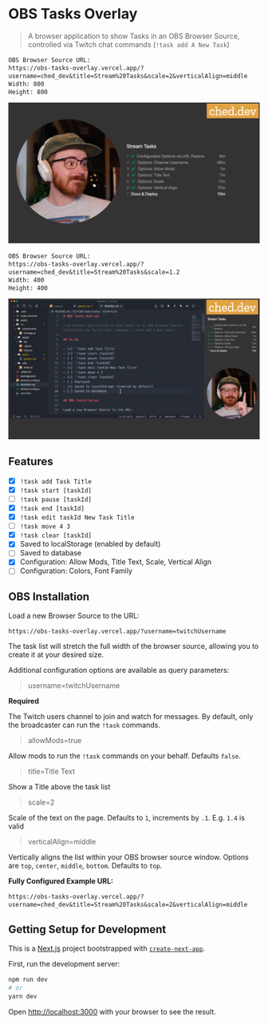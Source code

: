 # OBS Tasks Overlay

> A browser application to show Tasks in an OBS Browser Source, controlled via Twitch chat commands (`!task add A New Task`)


```
OBS Browser Source URL: 
https://obs-tasks-overlay.vercel.app/?username=ched_dev&title=Stream%20Tasks&scale=2&verticalAlign=middle
Width: 800
Height: 800
```

![Tasks Scaled and Centered](./public/screenshots/tasks-big-screen.png)

```
OBS Browser Source URL: 
https://obs-tasks-overlay.vercel.app/?username=ched_dev&title=Stream%20Tasks&scale=1.2
Width: 400
Height: 400
```

![Tasks Sidebar](./public/screenshots/tasks-sidebar.png)

## Features

- [x] `!task add Task Title`
- [x] `!task start [taskId]`
- [ ] `!task pause [taskId]`
- [x] `!task end [taskId]`
- [x] `!task edit taskId New Task Title`
- [ ] `!task move 4 3`
- [x] `!task clear [taskId]`
- [x] Saved to localStorage (enabled by default)
- [ ] Saved to database
- [x] Configuration: Allow Mods, Title Text, Scale, Vertical Align
- [ ] Configuration: Colors, Font Family

## OBS Installation

Load a new Browser Source to the URL:

```
https://obs-tasks-overlay.vercel.app/?username=twitchUsername
```

The task list will stretch the full width of the browser source, allowing you to create it at your desired size.

Additional configuration options are available as query parameters:

> username=twitchUsername

**Required**

The Twitch users channel to join and watch for messages. By default, only the broadcaster can run the `!task` commands.

> allowMods=true

Allow mods to run the `!task` commands on your behalf. Defaults `false`.

> title=Title Text

Show a Title above the task list

> scale=2

Scale of the text on the page. Defaults to `1`, increments by `.1`. E.g. `1.4` is valid

> verticalAlign=middle

Vertically aligns the list within your OBS browser source window. Options are `top`, `center`, `middle`, `bottom`. Defaults to `top`.

**Fully Configured Example URL:**
```
https://obs-tasks-overlay.vercel.app/?username=ched_dev&title=Stream%20Tasks&scale=2&verticalAlign=middle
```

## Getting Setup for Development

This is a [Next.js](https://nextjs.org/) project bootstrapped with [`create-next-app`](https://github.com/vercel/next.js/tree/canary/packages/create-next-app).

First, run the development server:

```bash
npm run dev
# or
yarn dev
```

Open [http://localhost:3000](http://localhost:3000) with your browser to see the result.
